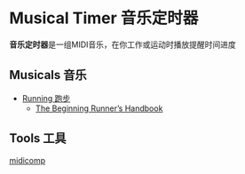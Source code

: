 # Musical Timer 音乐定时器

**音乐定时器**是一组MIDI音乐，在你工作或运动时播放提醒时间进度

## Musicals 音乐

* [Running 跑步](running/README.md)
  * [The Beginning Runner’s Handbook](running/13/README.md)

## Tools 工具

[midicomp](https://github.com/markc/midicomp)
